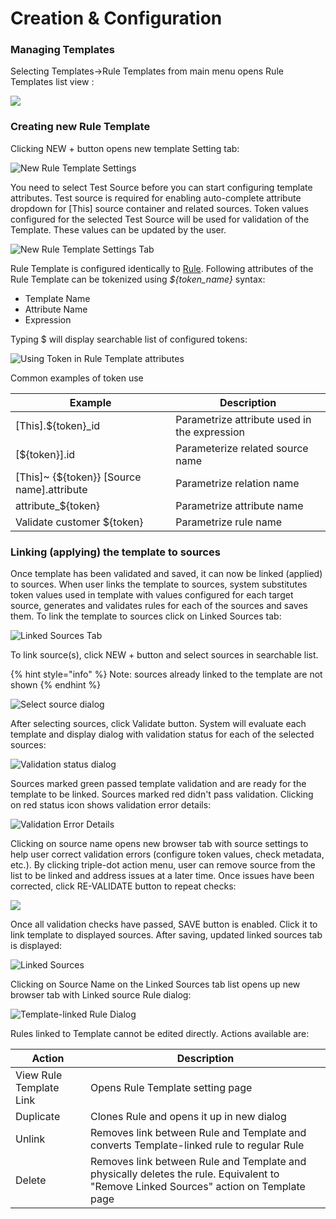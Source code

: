 # Creation & Configuration

### Managing Templates

Selecting Templates->Rule Templates from main menu opens Rule Templates list view :

![](<../../../.gitbook/assets/image (109).png>)

### Creating new Rule Template

Clicking NEW + button opens new template Setting tab:

![New Rule Template Settings](<../../../.gitbook/assets/image (32).png>)

You need to select Test Source before you can start configuring template attributes. Test source is required for enabling auto-complete attribute dropdown for \[This] source container and related sources. Token values configured for the selected Test Source will be used for validation of the Template. These values can be updated by the user.

![New Rule Template Settings Tab](<../../../.gitbook/assets/image (102).png>)

Rule Template is configured identically to [Rule](../../source-configuration/enrichment-rule-configuration.md). Following attributes of the Rule Template can be tokenized using _${token\_name}_ syntax:

* Template Name
* Attribute Name
* Expression

Typing $ will display searchable list of configured tokens:

![Using Token in Rule Template attributes](<../../../.gitbook/assets/image (79).png>)

Common examples of token use

| Example                                         | Description                                  |
| ----------------------------------------------- | -------------------------------------------- |
| \[This].${token}\_id                            | Parametrize attribute used in the expression |
| \[${token}].id                                  | Parameterize related source name             |
| \[This]\~ {${token\}}  \[Source name].attribute | Parametrize relation name                    |
| attribute\_${token}                             | Parametrize attribute name                   |
| Validate customer ${token}                      | Parametrize rule name                        |

### Linking (applying) the template to sources

Once template has been validated and saved, it can now be linked (applied) to sources. When user links the template to sources, system substitutes token values used in template with values configured for each target source, generates and validates rules for each of the sources and saves them. To link the template to sources click on Linked Sources tab:

&#x20;

![Linked Sources Tab](<../../../.gitbook/assets/image (245).png>)

To link source(s), click NEW + button and select sources in searchable list.

{% hint style="info" %}
Note: sources already linked to the template are not shown&#x20;
{% endhint %}

![Select source dialog](<../../../.gitbook/assets/image (237).png>)

After selecting sources, click Validate button. System will evaluate each template and display dialog with validation status for each of the selected sources:

&#x20;

![Validation status dialog](<../../../.gitbook/assets/image (283).png>)

Sources marked green passed template validation and are ready for the template to be linked. Sources marked red didn't pass validation. Clicking on red status icon shows validation error details:

![Validation Error Details](<../../../.gitbook/assets/image (310).png>)

Clicking on source name opens new browser tab with source settings to help user correct validation errors (configure token values, check metadata, etc.). By clicking triple-dot action menu, user can remove source from the list to be linked and address issues at a later time. Once issues have been corrected, click RE-VALIDATE button to repeat checks:

&#x20;

![](<../../../.gitbook/assets/image (257).png>)

Once all validation checks have passed, SAVE button is enabled. Click it to link template to displayed sources. After saving, updated linked sources tab is displayed:

&#x20;

![Linked Sources](<../../../.gitbook/assets/image (268).png>)

Clicking on Source Name on the Linked Sources tab list opens up new browser tab with Linked source Rule dialog:

![Template-linked Rule Dialog](<../../../.gitbook/assets/image (320).png>)

Rules linked to Template cannot be edited directly. Actions available are:

| Action                  | Description                                                                                                                           |
| ----------------------- | ------------------------------------------------------------------------------------------------------------------------------------- |
| View Rule Template Link | Opens Rule Template setting page                                                                                                      |
| Duplicate               | Clones Rule and opens it up in new dialog                                                                                             |
| Unlink                  | Removes link between Rule and Template and converts Template-linked rule to regular Rule                                              |
| Delete                  | Removes link between Rule and Template and physically deletes the rule. Equivalent to "Remove Linked Sources" action on Template page |

